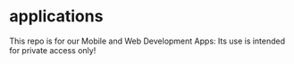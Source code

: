 applications
============

This repo is for our Mobile and Web Development Apps: Its use is intended for private access only!
